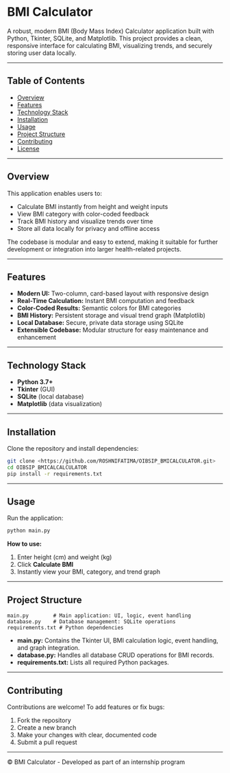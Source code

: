 # BMI Calculator

A robust, modern BMI (Body Mass Index) Calculator application built with Python, Tkinter, SQLite, and Matplotlib. This project provides a clean, responsive interface for calculating BMI, visualizing trends, and securely storing user data locally.

---

## Table of Contents
- [Overview](#overview)
- [Features](#features)
- [Technology Stack](#technology-stack)
- [Installation](#installation)
- [Usage](#usage)
- [Project Structure](#project-structure)
- [Contributing](#contributing)
- [License](#license)

---

## Overview
This application enables users to:
- Calculate BMI instantly from height and weight inputs
- View BMI category with color-coded feedback
- Track BMI history and visualize trends over time
- Store all data locally for privacy and offline access

The codebase is modular and easy to extend, making it suitable for further development or integration into larger health-related projects.

---

## Features
- **Modern UI:** Two-column, card-based layout with responsive design
- **Real-Time Calculation:** Instant BMI computation and feedback
- **Color-Coded Results:** Semantic colors for BMI categories
- **BMI History:** Persistent storage and visual trend graph (Matplotlib)
- **Local Database:** Secure, private data storage using SQLite
- **Extensible Codebase:** Modular structure for easy maintenance and enhancement

---

## Technology Stack
- **Python 3.7+**
- **Tkinter** (GUI)
- **SQLite** (local database)
- **Matplotlib** (data visualization)

---

## Installation
Clone the repository and install dependencies:
```bash
git clone <https://github.com/ROSHNIFATIMA/OIBSIP_BMICALCULATOR.git>
cd OIBSIP_BMICALCALCULATOR
pip install -r requirements.txt
```

---

## Usage
Run the application:
```bash
python main.py
```

**How to use:**
1. Enter height (cm) and weight (kg)
2. Click **Calculate BMI**
3. Instantly view your BMI, category, and trend graph

---

## Project Structure
```
main.py        # Main application: UI, logic, event handling
database.py    # Database management: SQLite operations
requirements.txt # Python dependencies
```

- **main.py:** Contains the Tkinter UI, BMI calculation logic, event handling, and graph integration.
- **database.py:** Handles all database CRUD operations for BMI records.
- **requirements.txt:** Lists all required Python packages.

---

## Contributing
Contributions are welcome! To add features or fix bugs:
1. Fork the repository
2. Create a new branch
3. Make your changes with clear, documented code
4. Submit a pull request

---



© BMI Calculator - Developed as part of an internship program 

